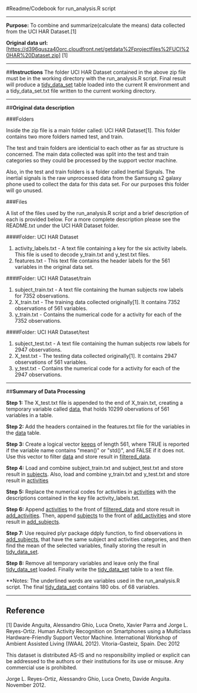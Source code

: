 #Readme/Codebook for run_analysis.R script 

***
__Purpose:__ To combine and summarize(calculate the means) data collected from the UCI HAR Dataset.[1]


__Original data url:__ [https://d396qusza40orc.cloudfront.net/getdata%2Fprojectfiles%2FUCI%20HAR%20Dataset.zip] [1]
***

##__Instructions__
The folder UCI HAR Dataset contained in the above zip file must be in the working directory with the run_analysis.R script. Final result will produce a <u>tidy_data_set</u> table loaded into the current R environment and a tidy_data_set.txt file written to the current working directory.

***

##__Original data description__

###Folders

Inside the zip file is a main folder called: UCI HAR Dataset[1]. This folder contains two more folders named test, and train.

The test and train folders are identicial to each other as far as structure is concerned. The main data collected was split into the test and train categories so they could be processed by the support vector machine. 

Also, in the test and train folders is a folder called Inertial Signals. The inertial signals is the raw unprocessed data from the  Samsung s2 galaxy phone used to collect the data for this data set. For our purposes this folder will go unused.

###Files

A list of the files used by the run_analysis.R script and a brief description of each is provided below. For a more complete description please see the README.txt under the UCI HAR Dataset folder.

####Folder: UCI HAR Dataset

1. activity_labels.txt - A text file containing a key for the six activity labels. This file is used to decode y_train.txt and y_test.txt files.
2. features.txt - This text file contains the header labels for the 561 variables in the original data set.

####Folder: UCI HAR Dataset/train

1. subject_train.txt - A text file containing the human subjects row labels for 7352 observations.
2. X_train.txt - The training data collected originally[1]. It contains 7352 observations of 561 variables.
3. y_train.txt - Contains the numerical code for a activity for each of the 7352 observations.
    

####Folder: UCI HAR Dataset/test

1. subject_test.txt - A text file containing the human subjects row labels for 2947 observations.
2. X_test.txt - The testing data collected originally[1]. It contains 2947 observations of 561 variables.
3. y_test.txt - Contains the numerical code for a activity for each of the 2947 observations.


***
##__Summary of Data Processing__

__Step 1:__ The X_test.txt file is appended to the end of X_train.txt, creating a temporary variable called <u>data</u>, that holds 10299 obervations of 561 variables in a table.

__Step 2:__ Add the headers contained in the features.txt file for the variables in the  <u>data</u> table.

__Step 3:__ Create a logical vector <u>keeps</u> of length 561, where TRUE is reported if the variable name contains "mean()" or "std()", and FALSE if it does not. Use this vector to filter <u>data</u> and store result in <u>filtered_data</u>.

__Step 4:__ Load and combine subject_train.txt and subject_test.txt and store result in <u>subjects</u>. Also, load and combine y_train.txt and y_test.txt and store result in <u>activities</u>

__Step 5:__ Replace the numerical codes for activities in <u>activities</u> with the descriptions contained in the key file activity_labels.txt.

__Step 6:__ Append <u>activities</u> to the front of <u>filitered_data</u> and store result in <u>add_activities</u>. Then, append <u>subjects</u> to the front of <u>add_activities</u> and store result in <u>add_subjects</u>.

__Step 7:__ Use required plyr package ddply function, to find observations in <u>add_subjects</u>, that have the same subject and activities categories, and then find the mean of the selected variables, finally storing the result in <u>tidy_data_set</u>.

__Step 8:__ Remove all temporary variables and leave only the final <u>tidy_data_set</u> loaded. Finally write the <u>tidy_data_set</u> table to a text file.




**Notes: The underlined words are variables used in the run_analysis.R script. The final <u>tidy_data_set</u> contains 180 obs. of 68 variables.



***




## Reference
[1] Davide Anguita, Alessandro Ghio, Luca Oneto, Xavier Parra and Jorge L. Reyes-Ortiz. Human Activity Recognition on Smartphones using a Multiclass Hardware-Friendly Support Vector Machine. International Workshop of Ambient Assisted Living (IWAAL 2012). Vitoria-Gasteiz, Spain. Dec 2012

This dataset is distributed AS-IS and no responsibility implied or explicit can be addressed to the authors or their institutions for its use or misuse. Any commercial use is prohibited.

Jorge L. Reyes-Ortiz, Alessandro Ghio, Luca Oneto, Davide Anguita. November 2012.

